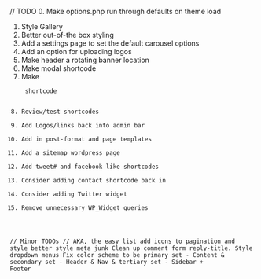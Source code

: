 // TODO
0. Make options.php run through defaults on theme load
1. Style Gallery
2. Better out-of-the box styling
3. Add a settings page to set the default carousel options
4. Add an option for uploading logos
5. Make header a rotating banner location
6. Make modal shortcode
7. Make <pre><code> shortcode
8. Review/test shortcodes
9. Add Logos/links back into admin bar
10. Add in post-format and page templates
11. Add a sitemap wordpress page
12. Add tweet# and facebook like shortcodes
13. Consider adding contact shortcode back in
14. Consider adding Twitter widget
15. Remove unnecessary WP_Widget queries


// Minor TODOs
// AKA, the easy list
add icons to pagination and style better
style meta junk
Clean up comment form reply-title.
Style dropdown menus
Fix color scheme to be primary set - Content & secondary set - Header & Nav & tertiary set - Sidebar + Footer
